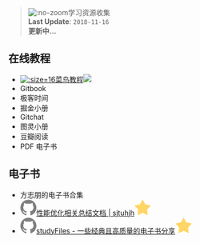 > ![](https://notes.abelsu7.top/_media/library.svg ':no-zoom')学习资源收集<br>
> **Last Update**: `2018-11-16` <br>
> **更新中…**

## 在线教程

* [![](logo/cainiao.ico ':size=16')菜鸟教程![](https://notes.abelsu7.top/_media/star.svg)](http://www.runoob.com)
* Gitbook
* 极客时间
* 掘金小册
* Gitchat
* 图灵小册
* 豆瓣阅读
* PDF 电子书

## 电子书

- 方志朋的电子书合集
- [![](logo/github.svg)性能优化相关总结文档 | sjtuhjh![](logo/star.svg)](https://github.com/sjtuhjh/appdocs)
- [![](logo/github.svg)studyFiles - 一些经典且高质量的电子书分享![](logo/star.svg)](https://github.com/threerocks/studyFiles)